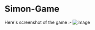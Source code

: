 # Simon-Game
Here's screenshot of the game :- 
![image](https://user-images.githubusercontent.com/69806508/185732057-9c518e55-8255-410d-8a16-b24effe09e61.png)
